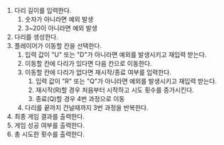 1. 다리 길이를 입력한다.
   1. 숫자가 아니라면 예외 발생
   2. 3~20이 아니라면 예외 발생
2. 다리를 생성한다.
3. 플레이어가 이동할 칸을 선택한다.
   1. 입력 값이 "U" 또는 "D"가 아니라면 예외를 발생시키고 재입력 받는다.
   2. 이동할 칸에 다리가 있다면 다음 칸으로 이동한다.
   3. 이동할 칸에 다리가 없다면 재시작/종료 여부를 입력한다.
      1. 입력 값이 "R" 또는 "Q"가 아니라면 예외를 발생시키고 재입력 받는다.
      2. 재시작(R)할 경우 처음부터 시작하고 시도 횟수를 증가시킨다.
      3. 종료(Q)할 경우 4번 과정으로 이동
   4. 다리를 끝까지 건널때까지 3번 과정을 반복한다.
4. 최종 게임 결과를 출력한다.
5. 게임 성공 여부를 출력한다.
6. 총 시도한 횟수를 출력한다.